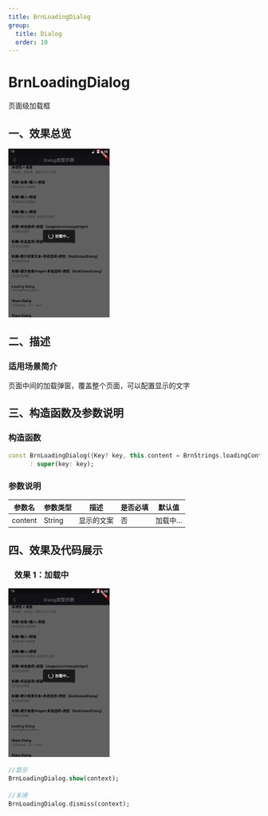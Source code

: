 ```yaml
---
title: BrnLoadingDialog
group:
  title: Dialog
  order: 10
---
```


# BrnLoadingDialog

页面级加载框

## 一、效果总览

<img src="./img/BrnLoadingDialogIntro.png" style="zoom: 33%;" />

## 二、描述

### 适用场景简介

页面中间的加载弹窗，覆盖整个页面，可以配置显示的文字

## 三、构造函数及参数说明

### 构造函数

```dart
const BrnLoadingDialog({Key? key, this.content = BrnStrings.loadingContent})
      : super(key: key);
```

### 参数说明

| **参数名** | **参数类型** | **描述**   | **是否必填** | **默认值** |
| ---------- | ------------ | ---------- | ------------ | ---------- |
| content    | String       | 显示的文案 | 否           | 加载中...  |

## 四、效果及代码展示

###   效果 1：加载中

<img src="./img/BrnLoadingDialogIntro.png" style="zoom: 33%;" />

```dart
//显示
BrnLoadingDialog.show(context);

//关闭
BrnLoadingDialog.dismiss(context);
```
